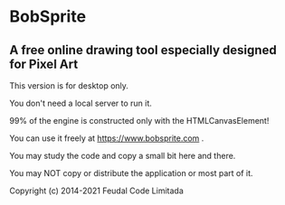 # BobSprite
A free online drawing tool especially designed for Pixel Art
------------------------------------------------------------

This version is for desktop only.

You don't need a local server to run it.

99% of the engine is constructed only with the HTMLCanvasElement!

You can use it freely at https://www.bobsprite.com .

You may study the code and copy a small bit here and there.

You may NOT copy or distribute the application or most part of it.




Copyright (c) 2014-2021 Feudal Code Limitada
